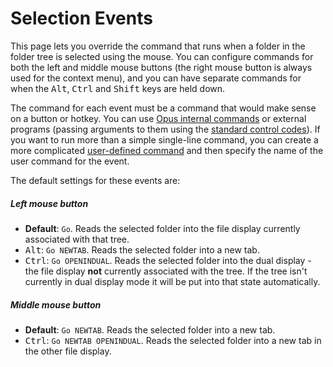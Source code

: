 # Selection Events

This page lets you override the command that runs when a folder in the folder tree is selected using the mouse. You can configure commands for both the left and middle mouse buttons (the right mouse button is always used for the context menu), and you can have separate commands for when the <kbd>Alt</kbd>, <kbd>Ctrl</kbd> and <kbd>Shift</kbd> keys are held down.

The command for each event must be a command that would make sense on a button or hotkey. You can use [Opus internal commands](/Manual/customize/creating_your_own_buttons/internal_command_arguments.md) or external programs (passing arguments to them using the [standard control codes](/Manual/customize/creating_your_own_buttons/passing_files_to_external_programs.md)). If you want to run more than a simple single-line command, you can create a more complicated [user-defined command](/Manual/customize/creating_your_own_buttons/user-defined_commands.md) and then specify the name of the user command for the event.

The default settings for these events are:

##### Left mouse button

- **Default**: `Go`. Reads the selected folder into the file display currently associated with that tree.
- <kbd>Alt</kbd>: `Go NEWTAB`. Reads the selected folder into a new tab.
- <kbd>Ctrl</kbd>: `Go OPENINDUAL`. Reads the selected folder into the dual display - the file display **not** currently associated with the tree. If the tree isn't currently in dual display mode it will be put into that state automatically.

##### Middle mouse button

- **Default**: `Go NEWTAB`. Reads the selected folder into a new tab. 
- <kbd>Ctrl</kbd>: `Go NEWTAB OPENINDUAL`. Reads the selected folder into a new tab in the other file display.
